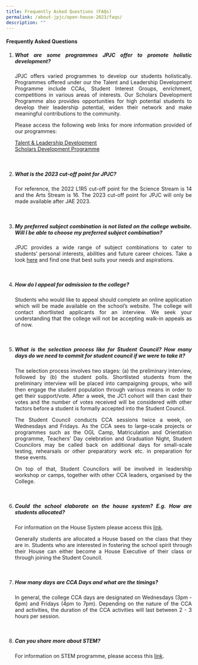 ```yaml
---
title: Frequently Asked Questions (FAQs)
permalink: /about-jpjc/open-house-2023/faqs/
description: ""
---
```


<div align=justify>

<h4>Frequently Asked Questions</h4>

<ol>
	<li><h5>What are some programmes JPJC offer to promote holistic development?</h5>

<p>
JPJC offers varied programmes to develop our students holistically. Programmes offered under our the Talent and Leadership Development Programme include CCAs, Student Interest Groups, enrichment, competitions in various areas of interests. Our Scholars Development Programme also provides opportunities for high potential students to develop their leadership potential, widen their network and make meaningful contributions to the community.</p>

<p>
Please access the following web links for more information provided of our programmes:</p>

<a href="/jpjc-experience/co-curriculum/talent-and-leadership/">Talent & Leadership Development</a><br>
<a href="/jpjc-experience/co-curriculum/talent-and-leadership-development-programme/scholars-development/">Scholars Development Programme</a></li><br>
	<li><h5>What is the 2023 cut-off point for JPJC?</h5>

<p>
For reference, the 2022 L1R5 cut-off point for the Science Stream is 14 and the Arts Stream is 16. The 2023 cut-off point for JPJC will only be made available after JAE 2023.</p></li><br>
	<li><h5>My preferred subject combination is not listed on the college website. Will I be able to choose my preferred subject combination?</h5>

<p>
JPJC provides a wide range of subject combinations to cater to students’ personal interests, abilities and future career choices. Take a look <a href="/about/subject-combination/">here</a> and find one that best suits your needs and aspirations.</p></li><br>
	<li><h5>How do I appeal for admission to the college?</h5>
		
<p>
Students who would like to appeal should complete an online application which will be made available on the school’s website. The college will contact shortlisted applicants for an interview. We seek your understanding that the college will not be accepting walk-in appeals as of now.</p></li><br>
	<li><h5>What is the selection process like for Student Council? How many days do we need to commit for student council if we were to take it?</h5>
		
<p>
The selection process involves two stages: (a) the preliminary interview, followed by (b) the student polls. Shortlisted students from the preliminary interview will be placed into campaigning groups, who will then engage the student population through various means in order to get their support/vote. After a week, the JC1 cohort will then cast their votes and the number of votes received will be considered with other factors before a student is formally accepted into the Student Council.</p>

<p>
The Student Council conducts CCA sessions twice a week, on Wednesdays and Fridays. As the CCA sees to large-scale projects or programmes such as the OGL Camp, Matriculation and Orientation programme, Teachers’ Day celebration and Graduation Night, Student Councilors may be called back on additional days for small-scale testing, rehearsals or other preparatory work etc. in preparation for these events.</p>
		
<p>
On top of that, Student Councilors will be involved in leadership workshop or camps, together with other CCA leaders, organised by the College.</p></li><br>
	<li><h5>Could the school elaborate on the house system? E.g. How are students allocated?</h5>
		
<p>
For information on the House System please access this <a href="/jpjc-experience/co-curriculum/talent-n-leadership-development-programme/house-system/">link</a>.</p>

<p>
Generally students are allocated a House based on the class that they are in. Students who are interested in fostering the school spirit through their House can either become a House Executive of their class or through joining the Student Council.</p></li><br>
	<li><h5>How many days are CCA Days and what are the timings?</h5>
		
<p>
In general, the college CCA days are designated on Wednesdays (3pm - 6pm) and Fridays (4pm to 7pm). Depending on the nature of the CCA and activities, the duration of the CCA activities will last between 2 - 3 hours per session.</p></li><br>
	<li><h5>Can you share more about STEM?</h5>
		
<p>
For information on STEM programme, please access this <a href="/jpjc-experience/co-curriculum/talent-and-leadership-development-programme/stem/">link</a>.</p></li></ol>
</div>